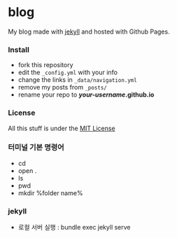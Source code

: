 # blog
My blog made with [jekyll](http://jekyllrb.com) and hosted with Github Pages.


### Install

* fork this repository
* edit the `_config.yml` with your info
* change the links in `_data/navigation.yml`
* remove my posts from `_posts/`
* rename your repo to ***your-username*.github.io**

### License
All this stuff is under the [MIT License](https://raw.githubusercontent.com/getmicah/getmicah.github.io/master/LICENSE)


### 터미널 기본 명령어

-  cd
- open .
- ls
- pwd
- mkdir %folder name%


### jekyll

- 로컬 서버 실행 : bundle exec jekyll serve
